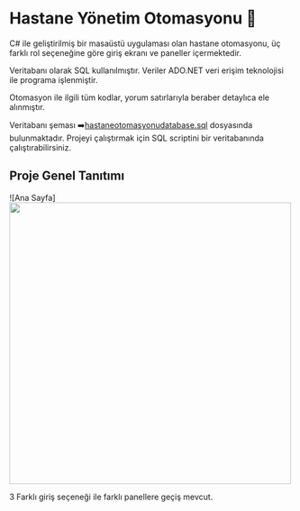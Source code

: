 # Hastane Yönetim Otomasyonu 🚀

C# ile geliştirilmiş bir masaüstü uygulaması olan hastane otomasyonu, üç farklı rol seçeneğine göre giriş ekranı ve paneller içermektedir.

Veritabanı olarak SQL kullanılmıştır.
Veriler ADO.NET veri erişim teknolojisi ile programa işlenmiştir.

Otomasyon ile ilgili tüm kodlar, yorum satırlarıyla beraber detaylıca ele alınmıştır.


Veritabanı şeması ➡️[hastaneotomasyonudatabase.sql](https://github.com/Buselog/Hospital-Automation-System/blob/main/hastaneotomasyonudatabase.sql) dosyasında bulunmaktadır. 
Projeyi çalıştırmak için SQL scriptini bir veritabanında çalıştırabilirsiniz.


## Proje Genel Tanıtımı

![Ana Sayfa] <img src="https://github.com/user-attachments/assets/14a245b5-233a-4c59-b05b-e958bdd74876" width="500">

3 Farklı giriş seçeneği ile farklı panellere geçiş mevcut. 

